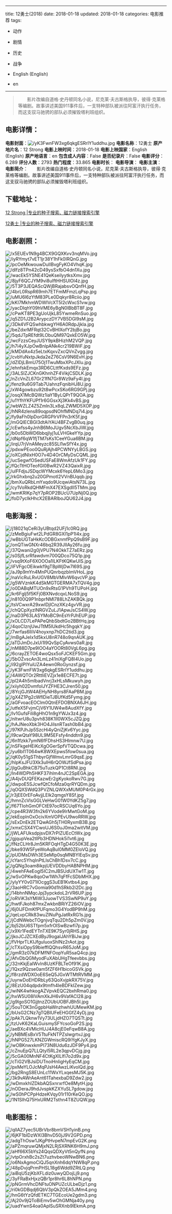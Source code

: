 
---
title: 12勇士(2018)
date: 2018-01-18
updated: 2018-01-18
categories: 电影推荐
tags:
- 动作
- 剧情
- 历史
- 战争

- English (English)
- en
---


> 　　影片改编自道格·史丹顿同名小说，尼克莱·夫古斯格执导，彼得·克莱格等编剧。故事讲述美国911事件后，一支特种部队被派往阿富汗执行任务，而这支驭马驰骋的部队必须摧毁塔利班组织。

## **电影详情**：

**电影封面**：<img src="https://image.tmdb.org/t/p/w200/yK3FwnFW3xg6qkgESRrIY1uddhu.jpg" alt="/yK3FwnFW3xg6qkgESRrIY1uddhu.jpg" title="/yK3FwnFW3xg6qkgESRrIY1uddhu.jpg">
**电影名称**：12勇士
**原产地片名**：12 Strong
**电影上映时间**：2018-01-18
**电影上映国家**：English (English)
**原产地语言**：en
**包含成人内容**：False
**是否纪录片**：False
**电影评分**：6.289
**评分人数**：2793
**热门程度**：33.865
**电影时长**：
**电影导演**：
**电影主演**：
**电影简介**：　　影片改编自道格·史丹顿同名小说，尼克莱·夫古斯格执导，彼得·克莱格等编剧。故事讲述美国911事件后，一支特种部队被派往阿富汗执行任务，而这支驭马驰骋的部队必须摧毁塔利班组织。

## **下载地址**：
[12 Strong |专业的种子搜索、磁力链接搜索引擎](https://movie.amd794.com:2083/?search=12%20Strong&ordering=&mode=match_phrase&page_size=10&page=1)

[12勇士 |专业的种子搜索、磁力链接搜索引擎](https://movie.amd794.com:2083/?search=12%E5%8B%87%E5%A3%AB&ordering=&mode=match_phrase&page_size=10&page=1)
 

## **电影剧照**：
<img src="https://image.tmdb.org/t/p/original/x5EUEv1N9g4BCX9GQXKvv3nqMVo.jpg" alt="/x5EUEv1N9g4BCX9GQXKvv3nqMVo.jpg" title="/x5EUEv1N9g4BCX9GQXKvv3nqMVo.jpg"><img src="https://image.tmdb.org/t/p/original/iyRYmyt7vET1jr38Y1hFk0IRQnG.jpg" alt="/iyRYmyt7vET1jr38Y1hFk0IRQnG.jpg" title="/iyRYmyt7vET1jr38Y1hFk0IRQnG.jpg"><img src="https://image.tmdb.org/t/p/original/pcOeMkwouwDuIIBvgFyKO4VhqK.jpg" alt="/pcOeMkwouwDuIIBvgFyKO4VhqK.jpg" title="/pcOeMkwouwDuIIBvgFyKO4VhqK.jpg"><img src="https://image.tmdb.org/t/p/original/dlfz8TPn42cD49ysSxfbO4dn1Xu.jpg" alt="/dlfz8TPn42cD49ysSxfbO4dn1Xu.jpg" title="/dlfz8TPn42cD49ysSxfbO4dn1Xu.jpg"><img src="https://image.tmdb.org/t/p/original/wacEk5YSNE41QeKseilyytksXmv.jpg" alt="/wacEk5YSNE41QeKseilyytksXmv.jpg" title="/wacEk5YSNE41QeKseilyytksXmv.jpg"><img src="https://image.tmdb.org/t/p/original/8jyF6QCJYM9vi8uIftHHSUlOl4z.jpg" alt="/8jyF6QCJYM9vi8uIftHHSUlOl4z.jpg" title="/8jyF6QCJYM9vi8uIftHHSUlOl4z.jpg"><img src="https://image.tmdb.org/t/p/original/5T3P3JEQAScQWjBRajabsvOQnfH.jpg" alt="/5T3P3JEQAScQWjBRajabsvOQnfH.jpg" title="/5T3P3JEQAScQWjBRajabsvOQnfH.jpg"><img src="https://image.tmdb.org/t/p/original/4brL0RspR69mh7ETFmMFmzLqPsp.jpg" alt="/4brL0RspR69mh7ETFmMFmzLqPsp.jpg" title="/4brL0RspR69mh7ETFmMFmzLqPsp.jpg"><img src="https://image.tmdb.org/t/p/original/uMU6l6zYtM83PLe0Dqkyr8Rciio.jpg" alt="/uMU6l6zYtM83PLe0Dqkyr8Rciio.jpg" title="/uMU6l6zYtM83PLe0Dqkyr8Rciio.jpg"><img src="https://image.tmdb.org/t/p/original/kKI7MkhmWDWIVcXT5I2cWxcS1vw.jpg" alt="/kKI7MkhmWDWIVcXT5I2cWxcS1vw.jpg" title="/kKI7MkhmWDWIVcXT5I2cWxcS1vw.jpg"><img src="https://image.tmdb.org/t/p/original/yacDIqhY09hVME6yBgN0lBbBT8F.jpg" alt="/yacDIqhY09hVME6yBgN0lBbBT8F.jpg" title="/yacDIqhY09hVME6yBgN0lBbBT8F.jpg"><img src="https://image.tmdb.org/t/p/original/cPwKT8PE3gUoUjkL85YwmeRnSuo.jpg" alt="/cPwKT8PE3gUoUjkL85YwmeRnSuo.jpg" title="/cPwKT8PE3gUoUjkL85YwmeRnSuo.jpg"><img src="https://image.tmdb.org/t/p/original/q5ZD1J2B2ArypczDY7VB5DGl9sM.jpg" alt="/q5ZD1J2B2ArypczDY7VB5DGl9sM.jpg" title="/q5ZD1J2B2ArypczDY7VB5DGl9sM.jpg"><img src="https://image.tmdb.org/t/p/original/3Dk4VFQSwhbkwgYH6A0RdpJjkla.jpg" alt="/3Dk4VFQSwhbkwgYH6A0RdpJjkla.jpg" title="/3Dk4VFQSwhbkwgYH6A0RdpJjkla.jpg"><img src="https://image.tmdb.org/t/p/original/beZdxrMFRqt32CvBHlXofY2bjBo.jpg" alt="/beZdxrMFRqt32CvBHlXofY2bjBo.jpg" title="/beZdxrMFRqt32CvBHlXofY2bjBo.jpg"><img src="https://image.tmdb.org/t/p/original/5qdJTpREfdt9LObuQM97QxkEO5W.jpg" alt="/5qdJTpREfdt9LObuQM97QxkEO5W.jpg" title="/5qdJTpREfdt9LObuQM97QxkEO5W.jpg"><img src="https://image.tmdb.org/t/p/original/wcFzzsCeyJUSY9pkBHizhM2VQP.jpg" alt="/wcFzzsCeyJUSY9pkBHizhM2VQP.jpg" title="/wcFzzsCeyJUSY9pkBHizhM2VQP.jpg"><img src="https://image.tmdb.org/t/p/original/h7i4yXJpOwBnlpANk4cr219BWiF.jpg" alt="/h7i4yXJpOwBnlpANk4cr219BWiF.jpg" title="/h7i4yXJpOwBnlpANk4cr219BWiF.jpg"><img src="https://image.tmdb.org/t/p/original/kMDdAx4z5eLtxKqxvZxcQVnZvgg.jpg" alt="/kMDdAx4z5eLtxKqxvZxcQVnZvgg.jpg" title="/kMDdAx4z5eLtxKqxvZxcQVnZvgg.jpg"><img src="https://image.tmdb.org/t/p/original/cvbYuNxtpJkda2eZ76CsV9N6EvH.jpg" alt="/cvbYuNxtpJkda2eZ76CsV9N6EvH.jpg" title="/cvbYuNxtpJkda2eZ76CsV9N6EvH.jpg"><img src="https://image.tmdb.org/t/p/original/dZlDjLBmU75Oj1TwuMbxXPcJXIu.jpg" alt="/dZlDjLBmU75Oj1TwuMbxXPcJXIu.jpg" title="/dZlDjLBmU75Oj1TwuMbxXPcJXIu.jpg"><img src="https://image.tmdb.org/t/p/original/ehnfskEmqx3RD6CLttfKxds9EFz.jpg" alt="/ehnfskEmqx3RD6CLttfKxds9EFz.jpg" title="/ehnfskEmqx3RD6CLttfKxds9EFz.jpg"><img src="https://image.tmdb.org/t/p/original/3ALSlZJCKnGKhnhZF4VikjCSDLK.jpg" alt="/3ALSlZJCKnGKhnhZF4VikjCSDLK.jpg" title="/3ALSlZJCKnGKhnhZF4VikjCSDLK.jpg"><img src="https://image.tmdb.org/t/p/original/nZcVnZL67Gr21fN7Gr8Wz9aFy4I.jpg" alt="/nZcVnZL67Gr21fN7Gr8Wz9aFy4I.jpg" title="/nZcVnZL67Gr21fN7Gr8Wz9aFy4I.jpg"><img src="https://image.tmdb.org/t/p/original/fenz9u6G9Tab7UahnzFqnibHJ8U.jpg" alt="/fenz9u6G9Tab7UahnzFqnibHJ8U.jpg" title="/fenz9u6G9Tab7UahnzFqnibHJ8U.jpg"><img src="https://image.tmdb.org/t/p/original/xW4gowbzu92t8wPcxSKo6RG9GPj.jpg" alt="/xW4gowbzu92t8wPcxSKo6RG9GPj.jpg" title="/xW4gowbzu92t8wPcxSKo6RG9GPj.jpg"><img src="https://image.tmdb.org/t/p/original/osqX1McBQWz1iaY1ByLQPrT9QOA.jpg" alt="/osqX1McBQWz1iaY1ByLQPrT9QOA.jpg" title="/osqX1McBQWz1iaY1ByLQPrT9QOA.jpg"><img src="https://image.tmdb.org/t/p/original/u1YfhYKFUPf1r6GGsxXj3Kk4vBS.jpg" alt="/u1YfhYKFUPf1r6GGsxXj3Kk4vBS.jpg" title="/u1YfhYKFUPf1r6GGsxXj3Kk4vBS.jpg"><img src="https://image.tmdb.org/t/p/original/wbWZLZ4Z5Zmln3Lx8qLZWMD5XOP.jpg" alt="/wbWZLZ4Z5Zmln3Lx8qLZWMD5XOP.jpg" title="/wbWZLZ4Z5Zmln3Lx8qLZWMD5XOP.jpg"><img src="https://image.tmdb.org/t/p/original/hNR4zlens89oqpsdNOhfMNDq7i4.jpg" alt="/hNR4zlens89oqpsdNOhfMNDq7i4.jpg" title="/hNR4zlens89oqpsdNOhfMNDq7i4.jpg"><img src="https://image.tmdb.org/t/p/original/fy9aFh0IpDorGRGPIrVFPn3rK5f.jpg" alt="/fy9aFh0IpDorGRGPIrVFPn3rK5f.jpg" title="/fy9aFh0IpDorGRGPIrVFPn3rK5f.jpg"><img src="https://image.tmdb.org/t/p/original/mGQIECBGI3dtAiYAU4BFZvgB0uq.jpg" alt="/mGQIECBGI3dtAiYAU4BFZvgB0uq.jpg" title="/mGQIECBGI3dtAiYAU4BFZvgB0uq.jpg"><img src="https://image.tmdb.org/t/p/original/cEwfss4yJnhB6MoJUgv5NcXbJiW.jpg" alt="/cEwfss4yJnhB6MoJUgv5NcXbJiW.jpg" title="/cEwfss4yJnhB6MoJUgv5NcXbJiW.jpg"><img src="https://image.tmdb.org/t/p/original/b0o5DbWD6bbqjIyj1uLVHGkeYYp.jpg" alt="/b0o5DbWD6bbqjIyj1uLVHGkeYYp.jpg" title="/b0o5DbWD6bbqjIyj1uLVHGkeYYp.jpg"><img src="https://image.tmdb.org/t/p/original/dNpf6qW1fjTM7sKs1CeeYGua6BM.jpg" alt="/dNpf6qW1fjTM7sKs1CeeYGua6BM.jpg" title="/dNpf6qW1fjTM7sKs1CeeYGua6BM.jpg"><img src="https://image.tmdb.org/t/p/original/irqU7rjVnAMeyzc85SLl1wSfY4x.jpg" alt="/irqU7rjVnAMeyzc85SLl1wSfY4x.jpg" title="/irqU7rjVnAMeyzc85SLl1wSfY4x.jpg"><img src="https://image.tmdb.org/t/p/original/pdxwPEoo0QuRjAjh4PCWNYyLBGS.jpg" alt="/pdxwPEoo0QuRjAjh4PCWNYyLBGS.jpg" title="/pdxwPEoo0QuRjAjh4PCWNYyLBGS.jpg"><img src="https://image.tmdb.org/t/p/original/oXCjdNIxH0O7v4D4OrCMyDsCQML.jpg" alt="/oXCjdNIxH0O7v4D4OrCMyDsCQML.jpg" title="/oXCjdNIxH0O7v4D4OrCMyDsCQML.jpg"><img src="https://image.tmdb.org/t/p/original/ucSegwfOSedUSFaE8WmAfzUk1FY.jpg" alt="/ucSegwfOSedUSFaE8WmAfzUk1FY.jpg" title="/ucSegwfOSedUSFaE8WmAfzUk1FY.jpg"><img src="https://image.tmdb.org/t/p/original/fQcTtHOTeofGl0BwR2VZ43QaixR.jpg" alt="/fQcTtHOTeofGl0BwR2VZ43QaixR.jpg" title="/fQcTtHOTeofGl0BwR2VZ43QaixR.jpg"><img src="https://image.tmdb.org/t/p/original/ulFFdjsJSDqcWYMcxk6YepL6Mo3.jpg" alt="/ulFFdjsJSDqcWYMcxk6YepL6Mo3.jpg" title="/ulFFdjsJSDqcWYMcxk6YepL6Mo3.jpg"><img src="https://image.tmdb.org/t/p/original/rkGhxbrq2u20GPmotI2VVnBUqqb.jpg" alt="/rkGhxbrq2u20GPmotI2VVnBUqqb.jpg" title="/rkGhxbrq2u20GPmotI2VVnBUqqb.jpg"><img src="https://image.tmdb.org/t/p/original/bmXuQRbLmYxqdo9UcqwiAtsN73L.jpg" alt="/bmXuQRbLmYxqdo9UcqwiAtsN73L.jpg" title="/bmXuQRbLmYxqdo9UcqwiAtsN73L.jpg"><img src="https://image.tmdb.org/t/p/original/cy1VoRkdQHMFmX47EXSgdII5TMm.jpg" alt="/cy1VoRkdQHMFmX47EXSgdII5TMm.jpg" title="/cy1VoRkdQHMFmX47EXSgdII5TMm.jpg"><img src="https://image.tmdb.org/t/p/original/wmKRIKp7qY7pROP2BUcU7UpNj0Q.jpg" alt="/wmKRIKp7qY7pROP2BUcU7UpNj0Q.jpg" title="/wmKRIKp7qY7pROP2BUcU7UpNj0Q.jpg"><img src="https://image.tmdb.org/t/p/original/foD7ycIkHhcX2EBARIboJQU62J4.jpg" alt="/foD7ycIkHhcX2EBARIboJQU62J4.jpg" title="/foD7ycIkHhcX2EBARIboJQU62J4.jpg">

## **电影海报**：
<img src="https://image.tmdb.org/t/p/original/j18021qCeRi3yUBtqd2UFj1c0RQ.jpg" alt="/j18021qCeRi3yUBtqd2UFj1c0RQ.jpg" title="/j18021qCeRi3yUBtqd2UFj1c0RQ.jpg"><img src="https://image.tmdb.org/t/p/original/zMeBgiuFwt2LPdGR8GXI1pP1I4x.jpg" alt="/zMeBgiuFwt2LPdGR8GXI1pP1I4x.jpg" title="/zMeBgiuFwt2LPdGR8GXI1pP1I4x.jpg"><img src="https://image.tmdb.org/t/p/original/wBbUGTaHkKcODBGxnmfPpQ9sB9F.jpg" alt="/wBbUGTaHkKcODBGxnmfPpQ9sB9F.jpg" title="/wBbUGTaHkKcODBGxnmfPpQ9sB9F.jpg"><img src="https://image.tmdb.org/t/p/original/onQTiwGNXr46bq2R39JIIAy26fu.jpg" alt="/onQTiwGNXr46bq2R39JIIAy26fu.jpg" title="/onQTiwGNXr46bq2R39JIIAy26fu.jpg"><img src="https://image.tmdb.org/t/p/original/37Qwani2g0jVPU7N4OkkTZ7aERz.jpg" alt="/37Qwani2g0jVPU7N4OkkTZ7aERz.jpg" title="/37Qwani2g0jVPU7N4OkkTZ7aERz.jpg"><img src="https://image.tmdb.org/t/p/original/s0SjfLsrRfawdvm700QDco75Q1p.jpg" alt="/s0SjfLsrRfawdvm700QDco75Q1p.jpg" title="/s0SjfLsrRfawdvm700QDco75Q1p.jpg"><img src="https://image.tmdb.org/t/p/original/vsq9tXoF6XOOOa1ILKFtKQKwUIS.jpg" alt="/vsq9tXoF6XOOOa1ILKFtKQKwUIS.jpg" title="/vsq9tXoF6XOOOa1ILKFtKQKwUIS.jpg"><img src="https://image.tmdb.org/t/p/original/iFVFgcOEikwkf9gTBpWjDw7l69S.jpg" alt="/iFVFgcOEikwkf9gTBpWjDw7l69S.jpg" title="/iFVFgcOEikwkf9gTBpWjDw7l69S.jpg"><img src="https://image.tmdb.org/t/p/original/aJ9p9mYn4MnPUQnrbqzblmVHoL.jpg" alt="/aJ9p9mYn4MnPUQnrbqzblmVHoL.jpg" title="/aJ9p9mYn4MnPUQnrbqzblmVHoL.jpg"><img src="https://image.tmdb.org/t/p/original/naVicRuLRvUGV8MbVMIvW6qvcVP.jpg" alt="/naVicRuLRvUGV8MbVMIvW6qvcVP.jpg" title="/naVicRuLRvUGV8MbVMIvW6qvcVP.jpg"><img src="https://image.tmdb.org/t/p/original/g5WVznkK4dSkMGTGERMA7xTQV4g.jpg" alt="/g5WVznkK4dSkMGTGERMA7xTQV4g.jpg" title="/g5WVznkK4dSkMGTGERMA7xTQV4g.jpg"><img src="https://image.tmdb.org/t/p/original/o0DABqMTUOn9xRtsG1PVh9TUPoH.jpg" alt="/o0DABqMTUOn9xRtsG1PVh9TUPoH.jpg" title="/o0DABqMTUOn9xRtsG1PVh9TUPoH.jpg"><img src="https://image.tmdb.org/t/p/original/kr6Fglj5f5KFj0BXNvdcqxLNoS9.jpg" alt="/kr6Fglj5f5KFj0BXNvdcqxLNoS9.jpg" title="/kr6Fglj5f5KFj0BXNvdcqxLNoS9.jpg"><img src="https://image.tmdb.org/t/p/original/n8100Q9P1nbprNMl788LhZAKBQk.jpg" alt="/n8100Q9P1nbprNMl788LhZAKBQk.jpg" title="/n8100Q9P1nbprNMl788LhZAKBQk.jpg"><img src="https://image.tmdb.org/t/p/original/tsVCwxrA29xwIDjICnzXKz4gvVR.jpg" alt="/tsVCwxrA29xwIDjICnzXKz4gvVR.jpg" title="/tsVCwxrA29xwIDjICnzXKz4gvVR.jpg"><img src="https://image.tmdb.org/t/p/original/chQCpXyzlNRGVZuLJ1ApwJsCS4W.jpg" alt="/chQCpXyzlNRGVZuLJ1ApwJsCS4W.jpg" title="/chQCpXyzlNRGVZuLJ1ApwJsCS4W.jpg"><img src="https://image.tmdb.org/t/p/original/naD3P63LASYMoBC9nEsYrPJhEUP.jpg" alt="/naD3P63LASYMoBC9nEsYrPJhEUP.jpg" title="/naD3P63LASYMoBC9nEsYrPJhEUP.jpg"><img src="https://image.tmdb.org/t/p/original/xOLCD7LePAPeQhbSbdtGo2BBtHq.jpg" alt="/xOLCD7LePAPeQhbSbdtGo2BBtHq.jpg" title="/xOLCD7LePAPeQhbSbdtGo2BBtHq.jpg"><img src="https://image.tmdb.org/t/p/original/4qoCIznjUwJTtM5lUkdHc5hgqkY.jpg" alt="/4qoCIznjUwJTtM5lUkdHc5hgqkY.jpg" title="/4qoCIznjUwJTtM5lUkdHc5hgqkY.jpg"><img src="https://image.tmdb.org/t/p/original/7wrfas6IliV4hoyxnp7hDC2tid3.jpg" alt="/7wrfas6IliV4hoyxnp7hDC2tid3.jpg" title="/7wrfas6IliV4hoyxnp7hDC2tid3.jpg"><img src="https://image.tmdb.org/t/p/original/mBgAJeIx1d5kxU8nR748o9qnAUK.jpg" alt="/mBgAJeIx1d5kxU8nR748o9qnAUK.jpg" title="/mBgAJeIx1d5kxU8nR748o9qnAUK.jpg"><img src="https://image.tmdb.org/t/p/original/aTDJmDcJxUi1I9QvSpCyAvws0aR.jpg" alt="/aTDJmDcJxUi1I9QvSpCyAvws0aR.jpg" title="/aTDJmDcJxUi1I9QvSpCyAvws0aR.jpg"><img src="https://image.tmdb.org/t/p/original/nM88D7pe9lOO4aYOORt80VgL6pg.jpg" alt="/nM88D7pe9lOO4aYOORt80VgL6pg.jpg" title="/nM88D7pe9lOO4aYOORt80VgL6pg.jpg"><img src="https://image.tmdb.org/t/p/original/6crayZETOE4woQsx5oFJCKEF5Gm.jpg" alt="/6crayZETOE4woQsx5oFJCKEF5Gm.jpg" title="/6crayZETOE4woQsx5oFJCKEF5Gm.jpg"><img src="https://image.tmdb.org/t/p/original/5bOZvscAn3LmLz41niXgFQ8I4Uo.jpg" alt="/5bOZvscAn3LmLz41niXgFQ8I4Uo.jpg" title="/5bOZvscAn3LmLz41niXgFQ8I4Uo.jpg"><img src="https://image.tmdb.org/t/p/original/i92gIPIYuiUZA4ewn0RoGynzsf.jpg" alt="/i92gIPIYuiUZA4ewn0RoGynzsf.jpg" title="/i92gIPIYuiUZA4ewn0RoGynzsf.jpg"><img src="https://image.tmdb.org/t/p/original/yK3FwnFW3xg6qkgESRrIY1uddhu.jpg" alt="/yK3FwnFW3xg6qkgESRrIY1uddhu.jpg" title="/yK3FwnFW3xg6qkgESRrIY1uddhu.jpg"><img src="https://image.tmdb.org/t/p/original/4AWQTOr2RttIiEVZjx1e8ECFE7t.jpg" alt="/4AWQTOr2RttIiEVZjx1e8ECFE7t.jpg" title="/4AWQTOr2RttIiEVZjx1e8ECFE7t.jpg"><img src="https://image.tmdb.org/t/p/original/pl2A4h5mlbadVnrj3xHLsMkuwyh.jpg" alt="/pl2A4h5mlbadVnrj3xHLsMkuwyh.jpg" title="/pl2A4h5mlbadVnrj3xHLsMkuwyh.jpg"><img src="https://image.tmdb.org/t/p/original/xiiyh02DvmfoIJYZFHE3CJren50.jpg" alt="/xiiyh02DvmfoIJYZFHE3CJren50.jpg" title="/xiiyh02DvmfoIJYZFHE3CJren50.jpg"><img src="https://image.tmdb.org/t/p/original/8YcjGJtW4AEHyNH8yrs8FAaPBM.jpg" alt="/8YcjGJtW4AEHyNH8yrs8FAaPBM.jpg" title="/8YcjGJtW4AEHyNH8yrs8FAaPBM.jpg"><img src="https://image.tmdb.org/t/p/original/gX4Z1Pg2cWflDieTJBUfKd5Fymg.jpg" alt="/gX4Z1Pg2cWflDieTJBUfKd5Fymg.jpg" title="/gX4Z1Pg2cWflDieTJBUfKd5Fymg.jpg"><img src="https://image.tmdb.org/t/p/original/aGFvoacEOClm0QtnEFDOBNXA6JH.jpg" alt="/aGFvoacEOClm0QtnEFDOBNXA6JH.jpg" title="/aGFvoacEOClm0QtnEFDOBNXA6JH.jpg"><img src="https://image.tmdb.org/t/p/original/utfeX5FvjmCjV6Y1UW4w8AudXfY.jpg" alt="/utfeX5FvjmCjV6Y1UW4w8AudXfY.jpg" title="/utfeX5FvjmCjV6Y1UW4w8AudXfY.jpg"><img src="https://image.tmdb.org/t/p/original/lv1GufsFili8gHhO1n9gYWJx3z4.jpg" alt="/lv1GufsFili8gHhO1n9gYWJx3z4.jpg" title="/lv1GufsFili8gHhO1n9gYWJx3z4.jpg"><img src="https://image.tmdb.org/t/p/original/nItwrU8u3pvh838K1lI0WX5cJZQ.jpg" alt="/nItwrU8u3pvh838K1lI0WX5cJZQ.jpg" title="/nItwrU8u3pvh838K1lI0WX5cJZQ.jpg"><img src="https://image.tmdb.org/t/p/original/hAJNeoXbk3HO4JilsnRTash0bB4.jpg" alt="/hAJNeoXbk3HO4JilsnRTash0bB4.jpg" title="/hAJNeoXbk3HO4JilsnRTash0bB4.jpg"><img src="https://image.tmdb.org/t/p/original/97KPJhJp5SzcHi4yQniZjKv6Yyc.jpg" alt="/97KPJhJp5SzcHi4yQniZjKv6Yyc.jpg" title="/97KPJhJp5SzcHi4yQniZjKv6Yyc.jpg"><img src="https://image.tmdb.org/t/p/original/l9cwQtaY98UL9M5EFsfy4nddtn9.jpg" alt="/l9cwQtaY98UL9M5EFsfy4nddtn9.jpg" title="/l9cwQtaY98UL9M5EFsfy4nddtn9.jpg"><img src="https://image.tmdb.org/t/p/original/6n1fzkk7ymN6fFDhsHS3Hlmnw7U.jpg" alt="/6n1fzkk7ymN6fFDhsHS3Hlmnw7U.jpg" title="/6n1fzkk7ymN6fFDhsHS3Hlmnw7U.jpg"><img src="https://image.tmdb.org/t/p/original/nSFkgeHEiKcXgOGerSpfVTQDcwa.jpg" alt="/nSFkgeHEiKcXgOGerSpfVTQDcwa.jpg" title="/nSFkgeHEiKcXgOGerSpfVTQDcwa.jpg"><img src="https://image.tmdb.org/t/p/original/yu6bI1T064wK8WXEpws5fow0sua.jpg" alt="/yu6bI1T064wK8WXEpws5fow0sua.jpg" title="/yu6bI1T064wK8WXEpws5fow0sua.jpg"><img src="https://image.tmdb.org/t/p/original/qK0y51gSThbyrGjfWmvLmrG9qsE.jpg" alt="/qK0y51gSThbyrGjfWmvLmrG9qsE.jpg" title="/qK0y51gSThbyrGjfWmvLmrG9qsE.jpg"><img src="https://image.tmdb.org/t/p/original/hlpKsJFU3Xk3uIH6rQOWJfSdPsa.jpg" alt="/hlpKsJFU3Xk3uIH6rQOWJfSdPsa.jpg" title="/hlpKsJFU3Xk3uIH6rQOWJfSdPsa.jpg"><img src="https://image.tmdb.org/t/p/original/jlgGuBhkCB75uTuzkQP1Ct8RNI.jpg" alt="/jlgGuBhkCB75uTuzkQP1Ct8RNI.jpg" title="/jlgGuBhkCB75uTuzkQP1Ct8RNI.jpg"><img src="https://image.tmdb.org/t/p/original/ln4WDPh5HKF37ihlm4nJC2SpEGA.jpg" alt="/ln4WDPh5HKF37ihlm4nJC2SpEGA.jpg" title="/ln4WDPh5HKF37ihlm4nJC2SpEGA.jpg"><img src="https://image.tmdb.org/t/p/original/A4jvDUQFEKazwEr2gKyokoRwv7G.jpg" alt="/A4jvDUQFEKazwEr2gKyokoRwv7G.jpg" title="/A4jvDUQFEKazwEr2gKyokoRwv7G.jpg"><img src="https://image.tmdb.org/t/p/original/dwpoE5SJcwfQtCfoMza0qrRYQDm.jpg" alt="/dwpoE5SJcwfQtCfoMza0qrRYQDm.jpg" title="/dwpoE5SJcwfQtCfoMza0qrRYQDm.jpg"><img src="https://image.tmdb.org/t/p/original/qOQXSWdQ3PVZNLQWXxMUM0P4rGx.jpg" alt="/qOQXSWdQ3PVZNLQWXxMUM0P4rGx.jpg" title="/qOQXSWdQ3PVZNLQWXxMUM0P4rGx.jpg"><img src="https://image.tmdb.org/t/p/original/r3jEE0rEFoAvjjLElk2qmgsY8Sf.jpg" alt="/r3jEE0rEFoAvjjLElk2qmgsY8Sf.jpg" title="/r3jEE0rEFoAvjjLElk2qmgsY8Sf.jpg"><img src="https://image.tmdb.org/t/p/original/hmnZcVlsGGLVeHwG01W0YdKZ5g7.jpg" alt="/hmnZcVlsGGLVeHwG01W0YdKZ5g7.jpg" title="/hmnZcVlsGGLVeHwG01W0YdKZ5g7.jpg"><img src="https://image.tmdb.org/t/p/original/f67TlohGmOFCtE97ocRSCUq6Yo.jpg" alt="/f67TlohGmOFCtE97ocRSCUq6Yo.jpg" title="/f67TlohGmOFCtE97ocRSCUq6Yo.jpg"><img src="https://image.tmdb.org/t/p/original/cpe4R3W3fn2k6YVode9lrMwtGoM.jpg" alt="/cpe4R3W3fn2k6YVode9lrMwtGoM.jpg" title="/cpe4R3W3fn2k6YVode9lrMwtGoM.jpg"><img src="https://image.tmdb.org/t/p/original/ekEoplnOxOcivXmVOPEvU9woRRW.jpg" alt="/ekEoplnOxOcivXmVOPEvU9woRRW.jpg" title="/ekEoplnOxOcivXmVOPEvU9woRRW.jpg"><img src="https://image.tmdb.org/t/p/original/sExDnEk2ETQwAGh5jTH0RyxmB3B.jpg" alt="/sExDnEk2ETQwAGh5jTH0RyxmB3B.jpg" title="/sExDnEk2ETQwAGh5jTH0RyxmB3B.jpg"><img src="https://image.tmdb.org/t/p/original/xmxCSX4YCwoUJ6S0uJ0ma2witVM.jpg" alt="/xmxCSX4YCwoUJ6S0uJ0ma2witVM.jpg" title="/xmxCSX4YCwoUJ6S0uJ0ma2witVM.jpg"><img src="https://image.tmdb.org/t/p/original/jWLAFUksdpjsvDX7rPIZUEcCtWx.jpg" alt="/jWLAFUksdpjsvDX7rPIZUEcCtWx.jpg" title="/jWLAFUksdpjsvDX7rPIZUEcCtWx.jpg"><img src="https://image.tmdb.org/t/p/original/gjqupVea2tIPb3HDNHok5i1vt6.jpg" alt="/gjqupVea2tIPb3HDNHok5i1vt6.jpg" title="/gjqupVea2tIPb3HDNHok5i1vt6.jpg"><img src="https://image.tmdb.org/t/p/original/fNzCLHr8Jm5KRFOqHTgD4G50K3E.jpg" alt="/fNzCLHr8Jm5KRFOqHTgD4G50K3E.jpg" title="/fNzCLHr8Jm5KRFOqHTgD4G50K3E.jpg"><img src="https://image.tmdb.org/t/p/original/bke93W5FyeWoAqBuI0MM0ZEloVQ.jpg" alt="/bke93W5FyeWoAqBuI0MM0ZEloVQ.jpg" title="/bke93W5FyeWoAqBuI0MM0ZEloVQ.jpg"><img src="https://image.tmdb.org/t/p/original/pUDMsDWh3ESeMIp0sqMNBYIEqSv.jpg" alt="/pUDMsDWh3ESeMIp0sqMNBYIEqSv.jpg" title="/pUDMsDWh3ESeMIp0sqMNBYIEqSv.jpg"><img src="https://image.tmdb.org/t/p/original/cYarc5YhqInPtLIsChBh1Dsv7cC.jpg" alt="/cYarc5YhqInPtLIsChBh1Dsv7cC.jpg" title="/cYarc5YhqInPtLIsChBh1Dsv7cC.jpg"><img src="https://image.tmdb.org/t/p/original/gQNg3oam8ikpjUEVDDbyHABNPHM.jpg" alt="/gQNg3oam8ikpjUEVDDbyHABNPHM.jpg" title="/gQNg3oam8ikpjUEVDDbyHABNPHM.jpg"><img src="https://image.tmdb.org/t/p/original/4wehFAeEogl5IC2mJBSUdUXTw1T.jpg" alt="/4wehFAeEogl5IC2mJBSUdUXTw1T.jpg" title="/4wehFAeEogl5IC2mJBSUdUXTw1T.jpg"><img src="https://image.tmdb.org/t/p/original/wSvOPKw8qoOw1Wh7qFfFcSDbMHX.jpg" alt="/wSvOPKw8qoOw1Wh7qFfFcSDbMHX.jpg" title="/wSvOPKw8qoOw1Wh7qFfFcSDbMHX.jpg"><img src="https://image.tmdb.org/t/p/original/ylyYY0v071IOcggS3uEB1Kvtbs4.jpg" alt="/ylyYY0v071IOcggS3uEB1Kvtbs4.jpg" title="/ylyYY0v071IOcggS3uEB1Kvtbs4.jpg"><img src="https://image.tmdb.org/t/p/original/3aoHRC7vGomia90d1hSRkb2i2Dc.jpg" alt="/3aoHRC7vGomia90d1hSRkb2i2Dc.jpg" title="/3aoHRC7vGomia90d1hSRkb2i2Dc.jpg"><img src="https://image.tmdb.org/t/p/original/14bhnNMqcJpj3ypckdoL2rVR6UP.jpg" alt="/14bhnNMqcJpj3ypckdoL2rVR6UP.jpg" title="/14bhnNMqcJpj3ypckdoL2rVR6UP.jpg"><img src="https://image.tmdb.org/t/p/original/oRViK3sYMiW3JuowTVS3SwNP9uY.jpg" alt="/oRViK3sYMiW3JuowTVS3SwNP9uY.jpg" title="/oRViK3sYMiW3JuowTVS3SwNP9uY.jpg"><img src="https://image.tmdb.org/t/p/original/hwtFJkoh87mxZwkbnBRiYZ26iOV.jpg" alt="/hwtFJkoh87mxZwkbnBRiYZ26iOV.jpg" title="/hwtFJkoh87mxZwkbnBRiYZ26iOV.jpg"><img src="https://image.tmdb.org/t/p/original/6j0lJFDmKfPUFqmo3G4YodBP9hM.jpg" alt="/6j0lJFDmKfPUFqmo3G4YodBP9hM.jpg" title="/6j0lJFDmKfPUFqmo3G4YodBP9hM.jpg"><img src="https://image.tmdb.org/t/p/original/qeLvpCRk83wuZlNuPgJatRxRG1s.jpg" alt="/qeLvpCRk83wuZlNuPgJatRxRG1s.jpg" title="/qeLvpCRk83wuZlNuPgJatRxRG1s.jpg"><img src="https://image.tmdb.org/t/p/original/jCdNWebcTOgnjvqTqu2Dh5pZm0V.jpg" alt="/jCdNWebcTOgnjvqTqu2Dh5pZm0V.jpg" title="/jCdNWebcTOgnjvqTqu2Dh5pZm0V.jpg"><img src="https://image.tmdb.org/t/p/original/bj52bU6STfpm5xfrOlSwBzwfi7p.jpg" alt="/bj52bU6STfpm5xfrOlSwBzwfi7p.jpg" title="/bj52bU6STfpm5xfrOlSwBzwfi7p.jpg"><img src="https://image.tmdb.org/t/p/original/x9Xr1FedEYTnTXE9K7Syr0jRHS.jpg" alt="/x9Xr1FedEYTnTXE9K7Syr0jRHS.jpg" title="/x9Xr1FedEYTnTXE9K7Syr0jRHS.jpg"><img src="https://image.tmdb.org/t/p/original/jkoJCJZCXEdByJ9ogaIJAhYBiJw.jpg" alt="/jkoJCJZCXEdByJ9ogaIJAhYBiJw.jpg" title="/jkoJCJZCXEdByJ9ogaIJAhYBiJw.jpg"><img src="https://image.tmdb.org/t/p/original/fVHprTLKIJfguIuoxShINz2rAot.jpg" alt="/fVHprTLKIJfguIuoxShINz2rAot.jpg" title="/fVHprTLKIJfguIuoxShINz2rAot.jpg"><img src="https://image.tmdb.org/t/p/original/cTXsiOpyS9biefflQQhsvR65JoM.jpg" alt="/cTXsiOpyS9biefflQQhsvR65JoM.jpg" title="/cTXsiOpyS9biefflQQhsvR65JoM.jpg"><img src="https://image.tmdb.org/t/p/original/gmR3z07kDFMfNFOopYuR5saQ4cp.jpg" alt="/gmR3z07kDFMfNFOopYuR5saQ4cp.jpg" title="/gmR3z07kDFMfNFOopYuR5saQ4cp.jpg"><img src="https://image.tmdb.org/t/p/original/AfvDbQGMyodFuXAbUHgTfeevbbs.jpg" alt="/AfvDbQGMyodFuXAbUHgTfeevbbs.jpg" title="/AfvDbQGMyodFuXAbUHgTfeevbbs.jpg"><img src="https://image.tmdb.org/t/p/original/32nKkjEaIWvln8UzKFBLTeOf91K.jpg" alt="/32nKkjEaIWvln8UzKFBLTeOf91K.jpg" title="/32nKkjEaIWvln8UzKFBLTeOf91K.jpg"><img src="https://image.tmdb.org/t/p/original/1Qxz9Qzse0am5fZF6H1bicoGSVk.jpg" alt="/1Qxz9Qzse0am5fZF6H1bicoGSVk.jpg" title="/1Qxz9Qzse0am5fZF6H1bicoGSVk.jpg"><img src="https://image.tmdb.org/t/p/original/f8rzdWDXOoE6SeQ5JGxWTMtRVMM.jpg" alt="/f8rzdWDXOoE6SeQ5JGxWTMtRVMM.jpg" title="/f8rzdWDXOoE6SeQ5JGxWTMtRVMM.jpg"><img src="https://image.tmdb.org/t/p/original/uyrwDoEHDRbLy63QoXvjpkRX75V.jpg" alt="/uyrwDoEHDRbLy63QoXvjpkRX75V.jpg" title="/uyrwDoEHDRbLy63QoXvjpkRX75V.jpg"><img src="https://image.tmdb.org/t/p/original/8EzU04qdpdx9tmfh4IeBDFkIZew.jpg" alt="/8EzU04qdpdx9tmfh4IeBDFkIZew.jpg" title="/8EzU04qdpdx9tmfh4IeBDFkIZew.jpg"><img src="https://image.tmdb.org/t/p/original/wiNK4whkogAZVpvkEQC2bxhRma0.jpg" alt="/wiNK4whkogAZVpvkEQC2bxhRma0.jpg" title="/wiNK4whkogAZVpvkEQC2bxhRma0.jpg"><img src="https://image.tmdb.org/t/p/original/hxW5U08IVAmXkJH6v9VafACI28.jpg" alt="/hxW5U08IVAmXkJH6v9VafACI28.jpg" title="/hxW5U08IVAmXkJH6v9VafACI28.jpg"><img src="https://image.tmdb.org/t/p/original/g9lgoSO1GjjtnzZOUbUOBFJBh5I.jpg" alt="/g9lgoSO1GjjtnzZOUbUOBFJBh5I.jpg" title="/g9lgoSO1GjjtnzZOUbUOBFJBh5I.jpg"><img src="https://image.tmdb.org/t/p/original/5ouTOK3nGgpbHaWnzhwhUUMewKM.jpg" alt="/5ouTOK3nGgpbHaWnzhwhUUMewKM.jpg" title="/5ouTOK3nGgpbHaWnzhwhUUMewKM.jpg"><img src="https://image.tmdb.org/t/p/original/bUsG2CNz7gTQBIUFeEHGGfZ4yDj.jpg" alt="/bUsG2CNz7gTQBIUFeEHGGfZ4yDj.jpg" title="/bUsG2CNz7gTQBIUFeEHGGfZ4yDj.jpg"><img src="https://image.tmdb.org/t/p/original/pAk7LQknw1Vy73ULjdHZO7TQSTt.jpg" alt="/pAk7LQknw1Vy73ULjdHZO7TQSTt.jpg" title="/pAk7LQknw1Vy73ULjdHZO7TQSTt.jpg"><img src="https://image.tmdb.org/t/p/original/tzUvK62KaLGuismySFYcsoGoP2S.jpg" alt="/tzUvK62KaLGuismySFYcsoGoP2S.jpg" title="/tzUvK62KaLGuismySFYcsoGoP2S.jpg"><img src="https://image.tmdb.org/t/p/original/aeBXc4VMicHUJ4A8cjE0eFqwB8A.jpg" alt="/aeBXc4VMicHUJ4A8cjE0eFqwB8A.jpg" title="/aeBXc4VMicHUJ4A8cjE0eFqwB8A.jpg"><img src="https://image.tmdb.org/t/p/original/yNBMEsBxV5TtuFkNTPZslwgrtvJ.jpg" alt="/yNBMEsBxV5TtuFkNTPZslwgrtvJ.jpg" title="/yNBMEsBxV5TtuFkNTPZslwgrtvJ.jpg"><img src="https://image.tmdb.org/t/p/original/hNPG527LKNZGWmiscRQ9iYgKJyX.jpg" alt="/hNPG527LKNZGWmiscRQ9iYgKJyX.jpg" title="/hNPG527LKNZGWmiscRQ9iYgKJyX.jpg"><img src="https://image.tmdb.org/t/p/original/wOBKnwxkmPI73N8Udu6zJDF9Py4.jpg" alt="/wOBKnwxkmPI73N8Udu6zJDF9Py4.jpg" title="/wOBKnwxkmPI73N8Udu6zJDF9Py4.jpg"><img src="https://image.tmdb.org/t/p/original/cZnuEpQ7LLQtyI5RL2e3qpvDCjg.jpg" alt="/cZnuEpQ7LLQtyI5RL2e3qpvDCjg.jpg" title="/cZnuEpQ7LLQtyI5RL2e3qpvDCjg.jpg"><img src="https://image.tmdb.org/t/p/original/5cGA00MnNF4CtKgXlLlfi7o2d9x.jpg" alt="/5cGA00MnNF4CtKgXlLlfi7o2d9x.jpg" title="/5cGA00MnNF4CtKgXlLlfi7o2d9x.jpg"><img src="https://image.tmdb.org/t/p/original/cTiG2VBJsiDUTnoiHnIigHyEqCM.jpg" alt="/cTiG2VBJsiDUTnoiHnIigHyEqCM.jpg" title="/cTiG2VBJsiDUTnoiHnIigHyEqCM.jpg"><img src="https://image.tmdb.org/t/p/original/pxMeYLOJcMqPJsH4AwzLiKvolQd.jpg" alt="/pxMeYLOJcMqPJsH4AwzLiKvolQd.jpg" title="/pxMeYLOJcMqPJsH4AwzLiKvolQd.jpg"><img src="https://image.tmdb.org/t/p/original/bg2RngS8EUnLc11WxYLxqesMJ5K.jpg" alt="/bg2RngS8EUnLc11WxYLxqesMJ5K.jpg" title="/bg2RngS8EUnLc11WxYLxqesMJ5K.jpg"><img src="https://image.tmdb.org/t/p/original/3k9vAWrAeAnt61TahexbaD9Zdw2.jpg" alt="/3k9vAWrAeAnt61TahexbaD9Zdw2.jpg" title="/3k9vAWrAeAnt61TahexbaD9Zdw2.jpg"><img src="https://image.tmdb.org/t/p/original/wDmxkhIZDkbAQSxnrxrfOe8MytH.jpg" alt="/wDmxkhIZDkbAQSxnrxrfOe8MytH.jpg" title="/wDmxkhIZDkbAQSxnrxrfOe8MytH.jpg"><img src="https://image.tmdb.org/t/p/original/nODeraJ9hdJvspkKZXYuSL7gdow.jpg" alt="/nODeraJ9hdJvspkKZXYuSL7gdow.jpg" title="/nODeraJ9hdJvspkKZXYuSL7gdow.jpg"><img src="https://image.tmdb.org/t/p/original/wS0hPCPpHdzeKVqy01r110rKeQO.jpg" alt="/wS0hPCPpHdzeKVqy01r110rKeQO.jpg" title="/wS0hPCPpHdzeKVqy01r110rKeQO.jpg"><img src="https://image.tmdb.org/t/p/original/1N1SIhQ75HxURM2Tsthn4T8ZUQW.jpg" alt="/1N1SIhQ75HxURM2Tsthn4T8ZUQW.jpg" title="/1N1SIhQ75HxURM2Tsthn4T8ZUQW.jpg">

## **电影图标**：
<img src="https://image.tmdb.org/t/p/original/qllAZ7yec5UBrVbr8bmVSH1yinB.png" alt="/qllAZ7yec5UBrVbr8bmVSH1yinB.png" title="/qllAZ7yec5UBrVbr8bmVSH1yinB.png"><img src="https://image.tmdb.org/t/p/original/6jKF1bIDzWXl3BhvD50jJ9V2GPD.png" alt="/6jKF1bIDzWXl3BhvD50jJ9V2GPD.png" title="/6jKF1bIDzWXl3BhvD50jJ9V2GPD.png"><img src="https://image.tmdb.org/t/p/original/adgThOsw1JKgPtHvpeN7mpEvG2K.png" alt="/adgThOsw1JKgPtHvpeN7mpEvG2K.png" title="/adgThOsw1JKgPtHvpeN7mpEvG2K.png"><img src="https://image.tmdb.org/t/p/original/aPZmqruwQMjxN2LRjSXRNK6H9mJ.png" alt="/aPZmqruwQMjxN2LRjSXRNK6H9mJ.png" title="/aPZmqruwQMjxN2LRjSXRNK6H9mJ.png"><img src="https://image.tmdb.org/t/p/original/aHf66X5bYs24QqsQDXyVt5nQyfN.png" alt="/aHf66X5bYs24QqsQDXyVt5nQyfN.png" title="/aHf66X5bYs24QqsQDXyVt5nQyfN.png"><img src="https://image.tmdb.org/t/p/original/vtpOrxhBc2sZt7uzhvbeoWNwBN6.png" alt="/vtpOrxhBc2sZt7uzhvbeoWNwBN6.png" title="/vtpOrxhBc2sZt7uzhvbeoWNwBN6.png"><img src="https://image.tmdb.org/t/p/original/o6NxAgmoCiQJ5qnXnh6dqYNW8qP.png" alt="/o6NxAgmoCiQJ5qnXnh6dqYNW8qP.png" title="/o6NxAgmoCiQJ5qnXnh6dqYNW8qP.png"><img src="https://image.tmdb.org/t/p/original/48pDvjqPrmPHSL18g6Wdd9ZRtLQ.png" alt="/48pDvjqPrmPHSL18g6Wdd9ZRtLQ.png" title="/48pDvjqPrmPHSL18g6Wdd9ZRtLQ.png"><img src="https://image.tmdb.org/t/p/original/aiBqU5zjKbXFLdiz0uwyQDojLj9.png" alt="/aiBqU5zjKbXFLdiz0uwyQDojLj9.png" title="/aiBqU5zjKbXFLdiz0uwyQDojLj9.png"><img src="https://image.tmdb.org/t/p/original/3yFRaBxHjxzQBr1pr8hr6L8hNPN.png" alt="/3yFRaBxHjxzQBr1pr8hr6L8hNPN.png" title="/3yFRaBxHjxzQBr1pr8hr6L8hNPN.png"><img src="https://image.tmdb.org/t/p/original/pNGrmVhcDNFtuONPUZcULbeDjz1.png" alt="/pNGrmVhcDNFtuONPUZcULbeDjz1.png" title="/pNGrmVhcDNFtuONPUZcULbeDjz1.png"><img src="https://image.tmdb.org/t/p/original/ri0kGDBqdj6QbV3pQkZOEA5JMm4.png" alt="/ri0kGDBqdj6QbV3pQkZOEA5JMm4.png" title="/ri0kGDBqdj6QbV3pQkZOEA5JMm4.png"><img src="https://image.tmdb.org/t/p/original/hnG6tYzQfdETKC7TGEcoUe2gdm3.png" alt="/hnG6tYzQfdETKC7TGEcoUe2gdm3.png" title="/hnG6tYzQfdETKC7TGEcoUe2gdm3.png"><img src="https://image.tmdb.org/t/p/original/Aj20v9jQToBiEmv5wOhGMNja40y.png" alt="/Aj20v9jQToBiEmv5wOhGMNja40y.png" title="/Aj20v9jQToBiEmv5wOhGMNja40y.png"><img src="https://image.tmdb.org/t/p/original/uadYwnS4oa0AplSuSRXnb9lEkmA.png" alt="/uadYwnS4oa0AplSuSRXnb9lEkmA.png" title="/uadYwnS4oa0AplSuSRXnb9lEkmA.png">
